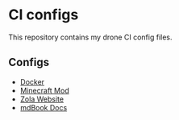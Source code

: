 # CI configs

This repository contains my drone CI config files.

## Configs

- [Docker](docker.yaml)
- [Minecraft Mod](mcmod.yaml)
- [Zola Website](website.yaml)
- [mdBook Docs](docs.yaml)